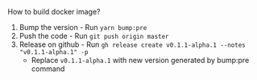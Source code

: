 How to build docker image?

1. Bump the version - Run `yarn bump:pre`
2. Push the code - Run `git push origin master`
3. Release on github - Run `gh release create v0.1.1-alpha.1 --notes "v0.1.1-alpha.1" -p`
   - Replace `v0.1.1-alpha.1` with new version generated by bump:pre command
